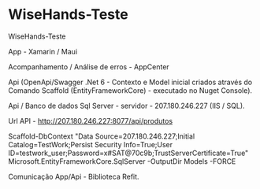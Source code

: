 # WiseHands-Teste
 WiseHands-Teste
 
 App - Xamarin / Maui
 
 Acompanhamento / Análise de erros - AppCenter
 
 Api (OpenApi/Swagger .Net 6 - Contexto e Model inicial criados através do Comando Scaffold (EntityFrameworkCore) - executado no Nuget Console).
 
 Api / Banco de dados Sql Server - servidor - 207.180.246.227 (IIS / SQL).
 
 Url API - http://207.180.246.227:8077/api/produtos

 
 
 Scaffold-DbContext "Data Source=207.180.246.227;Initial Catalog=TestWork;Persist Security Info=True;User ID=testwork_user;Password=x#SAT@70c9b;TrustServerCertificate=True" Microsoft.EntityFrameworkCore.SqlServer -OutputDir Models -FORCE
 
 Comunicação App/Api - Biblioteca Refit.
